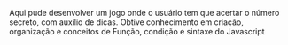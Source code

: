 Aqui pude desenvolver um jogo onde o usuário tem que acertar o número secreto, com auxilio de dicas. Obtive conhecimento em criação, organização e conceitos de Função, condição e sintaxe do Javascript
